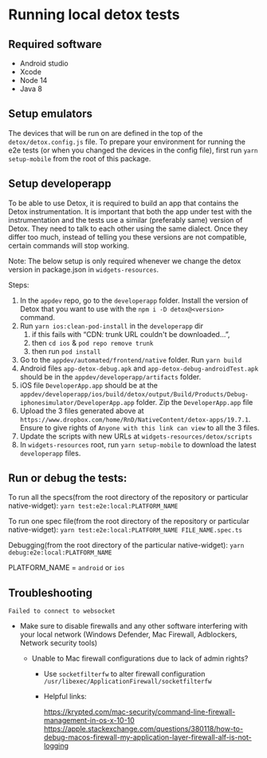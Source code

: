 # Running local detox tests

## Required software

-   Android studio
-   Xcode
-   Node 14
-   Java 8

## Setup emulators

The devices that will be run on are defined in the top of the `detox/detox.config.js` file.
To prepare your environment for running the e2e tests (or when you changed the devices in the config file), first run `yarn setup-mobile` from the root of this package.

## Setup developerapp

To be able to use Detox, it is required to build an app that contains the Detox instrumentation. It is important that both the app under test with the instrumentation and the tests use a similar (preferably same) version of Detox. They need to talk to each other using the same dialect. Once they differ too much, instead of telling you these versions are not compatible, certain commands will stop working.

Note: The below setup is only required whenever we change the detox version in package.json in `widgets-resources`.

Steps:

1. In the `appdev` repo, go to the `developerapp` folder. Install the version of Detox that you want to use with the `npm i -D detox@<version>` command.
2. Run `yarn ios:clean-pod-install` in the `developerapp` dir
    1. if this fails with “CDN: trunk URL couldn't be downloaded…”,
    2. then `cd ios` & `pod repo remove trunk`
    3. then run `pod install`
3. Go to the `appdev/automated/frontend/native` folder. Run `yarn build`
4. Android files `app-detox-debug.apk` and `app-detox-debug-androidTest.apk` should be in the `appdev/developerapp/artifacts` folder.
5. iOS file `DeveloperApp.app` should be at the `appdev/developerapp/ios/build/detox/output/Build/Products/Debug-iphonesimulator/DeveloperApp.app` folder. Zip the `DeveloperApp.app` file
6. Upload the 3 files generated above at `https://www.dropbox.com/home/RnD/NativeContent/detox-apps/19.7.1`. Ensure to give rights of `Anyone with this link can view` to all the 3 files.
7. Update the scripts with new URLs at `widgets-resources/detox/scripts`
8. In `widgets-resources` root, run `yarn setup-mobile` to download the latest `developerapp` files.

## Run or debug the tests:

To run all the specs(from the root directory of the repository or particular native-widget): `yarn test:e2e:local:PLATFORM_NAME`

To run one spec file(from the root directory of the repository or particular native-widget): `yarn test:e2e:local:PLATFORM_NAME FILE_NAME.spec.ts`

Debugging(from the root directory of the particular native-widget): `yarn debug:e2e:local:PLATFORM_NAME`

PLATFORM_NAME = `android` or `ios`

## Troubleshooting

`Failed to connect to websocket`

-   Make sure to disable firewalls and any other software interfering with your local network (Windows Defender, Mac Firewall, Adblockers, Network security tools)

    -   Unable to Mac firewall configurations due to lack of admin rights?

        -   Use `socketfilterfw` to alter firewall configuration `/usr/libexec/ApplicationFirewall/socketfilterfw`
        -   Helpful links:

            https://krypted.com/mac-security/command-line-firewall-management-in-os-x-10-10
            https://apple.stackexchange.com/questions/380118/how-to-debug-macos-firewall-my-application-layer-firewall-alf-is-not-logging
